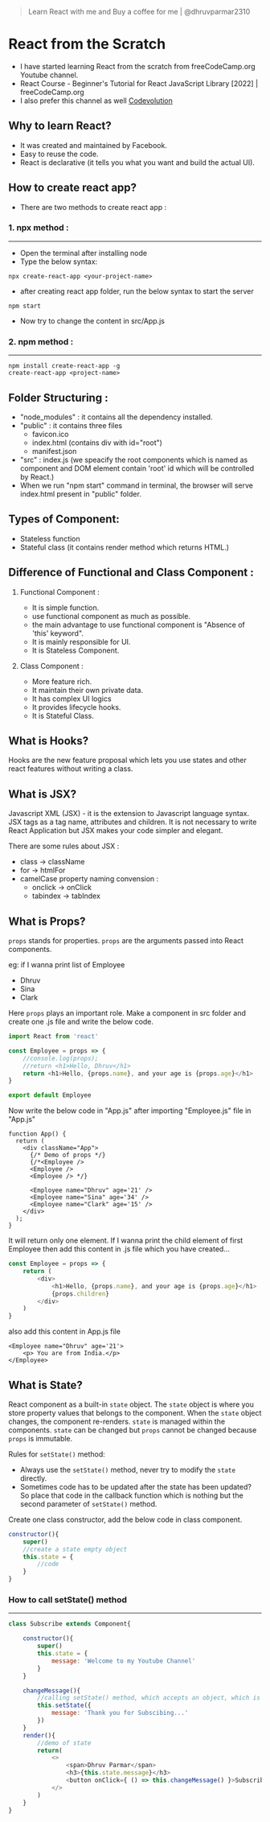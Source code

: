 > Learn React with me and Buy a coffee for me | @dhruvparmar2310

# React from the Scratch

- I have started learning React from the scratch from freeCodeCamp.org Youtube channel.
- React Course - Beginner's Tutorial for React JavaScript Library [2022] | freeCodeCamp.org
- I also prefer this channel as well [Codevolution
](https://youtu.be/QFaFIcGhPoM)


## Why to learn React?

- It was created and maintained by Facebook.
- Easy to reuse the code.
- React is declarative (it tells you what you want and build the actual UI).

## How to create react app?

- There are two methods to create react app :
### 1. npx method :
---

- Open the terminal after installing node
- Type the below syntax:
```
npx create-react-app <your-project-name>
```
- after creating react app folder, run the below syntax to start the server
```
npm start
```
- Now try to change the content in src/App.js

### 2. npm method :
---

```
npm install create-react-app -g
create-react-app <project-name>
```

## Folder Structuring :

- "node_modules" : it contains all the dependency installed.
- "public" : it contains three files 
    - favicon.ico
    - index.html (contains div with id="root")
    - manifest.json
- "src" : index.js (we speacify the root components which is named as <App /> component and DOM element contain 'root' id which will be controlled by React.)
- When we run "npm start" command in terminal, the browser will serve index.html present in "public" folder.

## Types of Component:

- Stateless function
- Stateful class (it contains render method which returns HTML.)

## Difference of Functional and Class Component :

1. Functional Component :

    - It is simple function.
    - use functional component as much as possible.
    - the main advantage to use functional component is "Absence of 'this' keyword".
    - It is mainly responsible for UI.
    - It is Stateless Component.

2. Class Component :

    - More feature rich.
    - It maintain their own private data.
    - It has complex UI logics
    - It provides lifecycle hooks.
    - It is Stateful Class.
   
## What is Hooks?

Hooks are the new feature proposal which lets you use states and other react features without writing a class.

## What is JSX?

Javascript XML (JSX) - it is the extension to Javascript language syntax. JSX tags as a tag name, attributes and children. It is not necessary to write React Application but JSX makes your code simpler and elegant. 

There are some rules about JSX :

   - class -> className
   - for -> htmlFor
   - camelCase property naming convension :
        - onclick -> onClick
        - tabindex -> tabIndex

## What is Props?

`props` stands for properties. `props` are the arguments passed into React components.

eg: if I wanna print list of Employee

- Dhruv
- Sina
- Clark
    
Here `props` plays an important role. Make a component in src folder and create one .js file and write the below code.

```javascript
import React from 'react'

const Employee = props => {
    //console.log(props);
    //return <h1>Hello, Dhruv</h1>
    return <h1>Hello, {props.name}, and your age is {props.age}</h1>
}

export default Employee
```

Now write the below code in "App.js" after importing "Employee.js" file in "App.js"
```
function App() {
  return (
    <div className="App">
      {/* Demo of props */}
      {/*<Employee />
      <Employee />
      <Employee /> */}
      
      <Employee name="Dhruv" age='21' />
      <Employee name="Sina" age='34' />
      <Employee name="Clark" age='15' />
    </div>
  );
}
```

It will return only one element. If I wanna print the child element of first Employee then add this content in .js file which you have created...
```javascript
const Employee = props => {
    return (
        <div>
            <h1>Hello, {props.name}, and your age is {props.age}</h1>
            {props.children}
        </div>
    )
}
```
also add this content in App.js file
```
<Employee name="Dhruv" age='21'>
    <p> You are from India.</p>
</Employee>
```

## What is State?

React component as a built-in `state` object. The `state` object is where you store property values that belongs to the component. When the `state` object changes, the component re-renders. `state` is managed within the components. `state` can be changed but `props` cannot be changed because `props` is immutable. 

Rules for `setState()` method:
- Always use the `setState()` method, never try to modify the `state` directly.
- Sometimes code has to be updated after the state has been updated? So place that code in the callback function which is nothing but the second parameter of `setState()` method.  

Create one class constructor, add the below code in class component.
```javascript
constructor(){
    super()
    //create a state empty object
    this.state = {
        //code
    }
}
```

### How to call setState() method
---

```javascript
class Subscribe extends Component{

    constructor(){
        super()
        this.state = {
            message: 'Welcome to my Youtube Channel'
        }
    }

    changeMessage(){
        //calling setState() method, which accepts an object, which is nothing but new state of the component. It can have two parameters, first will accept the object and another will be `callback` function.
        this.setState({
            message: 'Thank you for Subscibing...'
        })
    }
    render(){
        //demo of state
        return(
            <>
                <span>Dhruv Parmar</span>
                <h3>{this.state.message}</h3>  
                <button onClick={ () => this.changeMessage() }>Subscribe</button>
            </>
        ) 
    }
}
```
